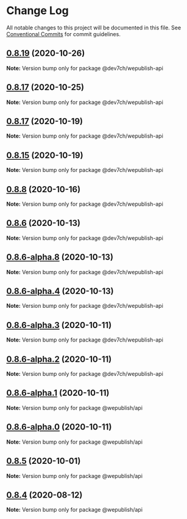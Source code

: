 # Change Log

All notable changes to this project will be documented in this file.
See [Conventional Commits](https://conventionalcommits.org) for commit guidelines.

## [0.8.19](https://github.com/wepublish/wepublish/compare/v0.8.18...v0.8.19) (2020-10-26)

**Note:** Version bump only for package @dev7ch/wepublish-api





## [0.8.17](https://github.com/wepublish/wepublish/compare/v0.8.16...v0.8.17) (2020-10-25)

**Note:** Version bump only for package @dev7ch/wepublish-api





## [0.8.17](https://github.com/wepublish/wepublish/compare/v0.8.16...v0.8.17) (2020-10-19)

**Note:** Version bump only for package @dev7ch/wepublish-api





## [0.8.15](https://github.com/wepublish/wepublish/compare/v0.8.14...v0.8.15) (2020-10-19)

**Note:** Version bump only for package @dev7ch/wepublish-api





## [0.8.8](https://github.com/wepublish/wepublish/compare/v0.8.7...v0.8.8) (2020-10-16)

**Note:** Version bump only for package @dev7ch/wepublish-api





## [0.8.6](https://github.com/wepublish/wepublish/compare/v0.8.6-alpha.9...v0.8.6) (2020-10-13)

**Note:** Version bump only for package @dev7ch/wepublish-api





## [0.8.6-alpha.8](https://github.com/wepublish/wepublish/compare/v0.8.6-alpha.7...v0.8.6-alpha.8) (2020-10-13)

**Note:** Version bump only for package @dev7ch/wepublish-api





## [0.8.6-alpha.4](https://github.com/wepublish/wepublish/compare/v0.8.6-alpha.3...v0.8.6-alpha.4) (2020-10-13)

**Note:** Version bump only for package @dev7ch/wepublish-api





## [0.8.6-alpha.3](https://github.com/wepublish/wepublish/compare/v0.8.6-alpha.2...v0.8.6-alpha.3) (2020-10-11)

**Note:** Version bump only for package @dev7ch/wepublish-api





## [0.8.6-alpha.2](https://github.com/wepublish/wepublish/compare/v0.8.6-alpha.1...v0.8.6-alpha.2) (2020-10-11)

**Note:** Version bump only for package @dev7ch/wepublish-api





## [0.8.6-alpha.1](https://github.com/wepublish/wepublish/compare/v0.8.6-alpha.0...v0.8.6-alpha.1) (2020-10-11)

**Note:** Version bump only for package @wepublish/api





## [0.8.6-alpha.0](https://github.com/wepublish/wepublish/compare/v0.8.5...v0.8.6-alpha.0) (2020-10-11)

**Note:** Version bump only for package @wepublish/api





## [0.8.5](https://github.com/wepublish/wepublish/compare/v0.8.4...v0.8.5) (2020-10-01)

**Note:** Version bump only for package @wepublish/api





## [0.8.4](https://github.com/wepublish/wepublish/compare/v0.8.0...v0.8.4) (2020-08-12)

**Note:** Version bump only for package @wepublish/api
